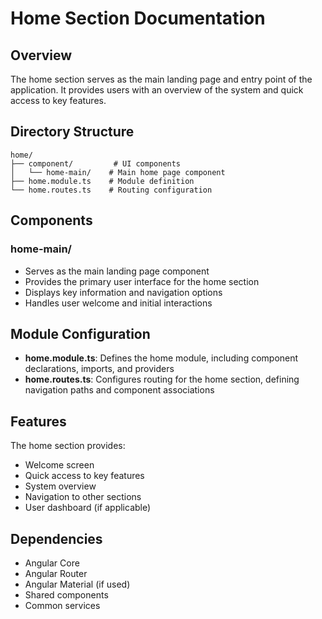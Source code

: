 # Home Section Documentation

## Overview

The home section serves as the main landing page and entry point of the application. It provides users with an overview of the system and quick access to key features.

## Directory Structure

```
home/
├── component/         # UI components
│   └── home-main/    # Main home page component
├── home.module.ts    # Module definition
└── home.routes.ts    # Routing configuration
```

## Components

### home-main/

-   Serves as the main landing page component
-   Provides the primary user interface for the home section
-   Displays key information and navigation options
-   Handles user welcome and initial interactions

## Module Configuration

-   **home.module.ts**: Defines the home module, including component declarations, imports, and providers
-   **home.routes.ts**: Configures routing for the home section, defining navigation paths and component associations

## Features

The home section provides:

-   Welcome screen
-   Quick access to key features
-   System overview
-   Navigation to other sections
-   User dashboard (if applicable)

## Dependencies

-   Angular Core
-   Angular Router
-   Angular Material (if used)
-   Shared components
-   Common services
